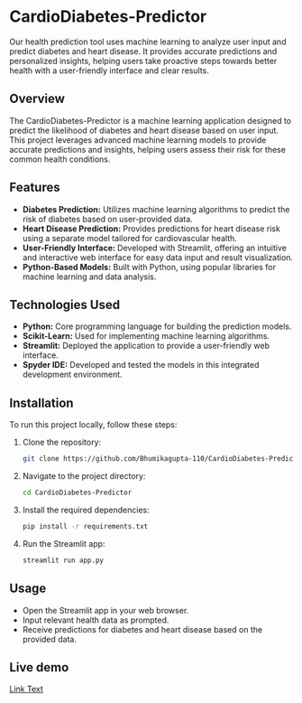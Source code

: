# CardioDiabetes-Predictor
Our health prediction tool uses machine learning to analyze user input and predict diabetes and heart disease. It provides accurate predictions and personalized insights, helping users take proactive steps towards better health with a user-friendly interface and clear results.
## Overview
The CardioDiabetes-Predictor is a machine learning application designed to predict the likelihood of diabetes and heart disease based on user input. This project leverages advanced machine learning models to provide accurate predictions and insights, helping users assess their risk for these common health conditions.
## Features

- **Diabetes Prediction:** Utilizes machine learning algorithms to predict the risk of diabetes based on user-provided data.
- **Heart Disease Prediction:** Provides predictions for heart disease risk using a separate model tailored for cardiovascular health.
- **User-Friendly Interface:** Developed with Streamlit, offering an intuitive and interactive web interface for easy data input and result visualization.
- **Python-Based Models:** Built with Python, using popular libraries for machine learning and data analysis.

## Technologies Used

- **Python:** Core programming language for building the prediction models.
- **Scikit-Learn:** Used for implementing machine learning algorithms.
- **Streamlit:** Deployed the application to provide a user-friendly web interface.
- **Spyder IDE:** Developed and tested the models in this integrated development environment.

## Installation
To run this project locally, follow these steps:
1. Clone the repository:
   ```bash
   git clone https://github.com/Bhumikagupta-110/CardioDiabetes-Predictor.git
   ```
2. Navigate to the project directory:
   ```bash
   cd CardioDiabetes-Predictor
   ```
3. Install the required dependencies:
   ```bash
   pip install -r requirements.txt
   ```
4. Run the Streamlit app:
   ```bash
   streamlit run app.py
   ```
## Usage

- Open the Streamlit app in your web browser.
- Input relevant health data as prompted.
- Receive predictions for diabetes and heart disease based on the provided data.

## Live demo
[Link Text](https://cardio-diabetes-predictor.streamlit.app/)

